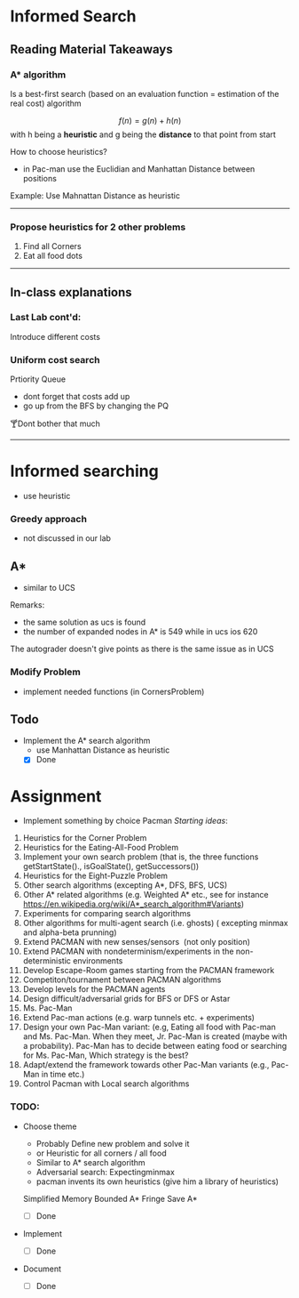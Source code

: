 # Informed Search

## Reading Material Takeaways

### A* algorithm

Is a best-first search (based on an evaluation function = estimation of the real cost) algorithm

$$f(n)=g(n)+h(n)$$ with h being a **heuristic** and g being the **distance** to that point from start

How to choose heuristics?
- in Pac-man use the Euclidian and Manhattan Distance between positions

Example: Use Mahnattan Distance as heuristic

---

### Propose heuristics for 2 other problems

1. Find all Corners
2. Eat all food dots

---

## In-class explanations

### Last Lab cont'd:

Introduce different costs

### Uniform cost search
Prtiority Queue
- dont forget that costs add up
- go up from the BFS by changing the PQ

🍸Dont bother that much

---

# Informed searching
- use heuristic

### Greedy approach
- not discussed in our lab

## A*
- similar to UCS

Remarks:
- the same solution as ucs is found
- the number of expanded nodes in A* is 549 while in ucs ios 620

The autograder doesn't give points as there is the same issue as in UCS

### Modify Problem
- implement needed functions (in CornersProblem)

## Todo
- Implement the A* search algorithm
	- use Manhattan Distance as heuristic
	- [x] Done

# Assignment
- Implement something by choice Pacman
_Starting ideas_:
1. Heuristics for the Corner Problem
2. Heuristics for the Eating-All-Food Problem
3. Implement your own search problem (that is, the three functions getStartState()., isGoalState(), getSuccessors())
4. Heuristics for the Eight-Puzzle Problem
5. Other search algorithms (excepting A*, DFS, BFS, UCS)
6. Other A* related algorithms (e.g. Weighted A* etc., see for instance https://en.wikipedia.org/wiki/A*_search_algorithm#Variants)
7. Experiments for comparing search algorithms
8. Other algorithms for multi-agent search (i.e. ghosts) ( excepting minmax and alpha-beta prunning)
9. Extend PACMAN with new senses/sensors  (not only position)
10. Extend PACMAN with nondeterminism/experiments in the non-deterministic environments
11. Develop Escape-Room games starting from the PACMAN framework
12. Competiton/tournament between PACMAN algorithms
13. Develop levels for the PACMAN agents
14. Design difficult/adversarial grids for BFS or DFS or Astar
15. Ms. Pac-Man
16. Extend Pac-man actions (e.g. warp tunnels etc. + experiments)
17. Design your own Pac-Man variant: (e.g, Eating all food with Pac-man and Ms. Pac-Man. When they meet, Jr. Pac-Man is created (maybe with a probability). Pac-Man has to decide between eating food or searching for Ms. Pac-Man, Which strategy is the best?
18. Adapt/extend the framework towards other Pac-Man variants (e.g., Pac-Man in time etc.)
19. Control Pacman with Local search algorithms

### TODO:
- Choose theme
	- Probably Define new problem and solve it
	- or Heuristic for all corners / all food
	- Similar to A* search algorithm
	- Adversarial search: Expectingminmax
	- pacman invents its own heuristics (give him a library of heuristics)

	Simplified Memory Bounded A*
	Fringe Save A*
	- [ ] Done

- Implement
	- [ ] Done
- Document
	- [ ] Done
